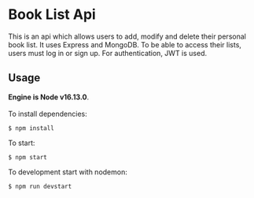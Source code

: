 # Book List Api
This is an api which allows users to add, modify and delete their personal book list.
It uses Express and MongoDB. To be able to access their lists, users must log in or sign up.
For authentication, JWT is used.
## Usage
**Engine is Node v16.13.0**.<br /><br /> 
To install dependencies:
```
$ npm install
```
To start:
```
$ npm start
```
To development start with nodemon:
```
$ npm run devstart
```

